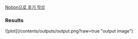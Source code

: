 [Notion으로 후기 작성](https://cheddar-fur-68b.notion.site/da8a1067fd354f54a03149025c2e5e99?pvs=4)

<h3>Results</h3> <!--https://github.com/incheonQ/roop-->
![plot](/contents/outputs/output.png?raw=true "output image")

